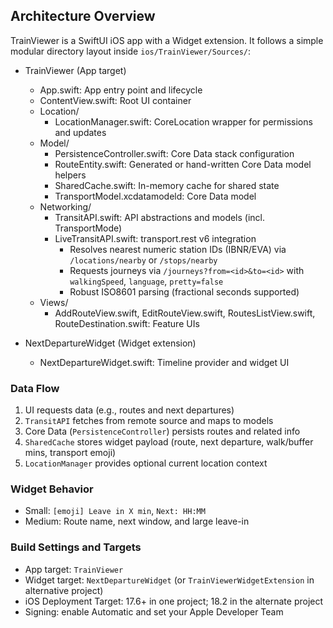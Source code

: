 ## Architecture Overview

TrainViewer is a SwiftUI iOS app with a Widget extension. It follows a simple modular directory layout inside `ios/TrainViewer/Sources/`:

- TrainViewer (App target)
  - App.swift: App entry point and lifecycle
  - ContentView.swift: Root UI container
  - Location/
    - LocationManager.swift: CoreLocation wrapper for permissions and updates
  - Model/
    - PersistenceController.swift: Core Data stack configuration
    - RouteEntity.swift: Generated or hand-written Core Data model helpers
    - SharedCache.swift: In-memory cache for shared state
    - TransportModel.xcdatamodeld: Core Data model
   - Networking/
     - TransitAPI.swift: API abstractions and models (incl. TransportMode)
     - LiveTransitAPI.swift: transport.rest v6 integration
       - Resolves nearest numeric station IDs (IBNR/EVA) via `/locations/nearby` or `/stops/nearby`
       - Requests journeys via `/journeys?from=<id>&to=<id>` with `walkingSpeed`, `language`, `pretty=false`
       - Robust ISO8601 parsing (fractional seconds supported)
  - Views/
    - AddRouteView.swift, EditRouteView.swift, RoutesListView.swift, RouteDestination.swift: Feature UIs

- NextDepartureWidget (Widget extension)
  - NextDepartureWidget.swift: Timeline provider and widget UI

### Data Flow
1. UI requests data (e.g., routes and next departures)
2. `TransitAPI` fetches from remote source and maps to models
3. Core Data (`PersistenceController`) persists routes and related info
4. `SharedCache` stores widget payload (route, next departure, walk/buffer mins, transport emoji)
5. `LocationManager` provides optional current location context

### Widget Behavior
- Small: `[emoji] Leave in X min`, `Next: HH:MM`
- Medium: Route name, next window, and large leave-in

### Build Settings and Targets
- App target: `TrainViewer`
- Widget target: `NextDepartureWidget` (or `TrainViewerWidgetExtension` in alternative project)
- iOS Deployment Target: 17.6+ in one project; 18.2 in the alternate project
- Signing: enable Automatic and set your Apple Developer Team



